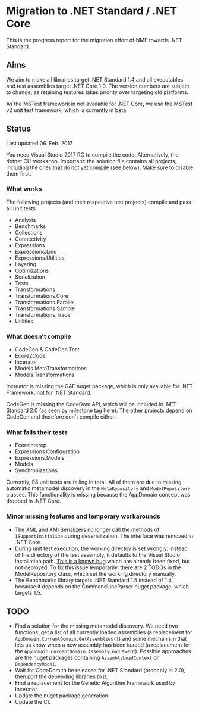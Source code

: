 # Migration to .NET Standard / .NET Core

This is the progress report for the migration effort of NMF towards .NET Standard.

## Aims

We aim to make all libraries target .NET Standard 1.4 and all executables and test assemblies target .NET Core 1.0. The version numbers are subject to change, as retaining features takes priority over targeting old platforms.

As the MSTest framework in not available for .NET Core, we use the MSTest v2 unit test framework, which is currently in beta.

## Status

Last updated 06. Feb. 2017

You need Visual Studio 2017 RC to compile the code. Alternatively, the dotnet CLI works too. Important: the solution file contains all projects, including the ones that do not yet compile (see below). Make sure to disable them first.

### What works

The following projects (and their respective test projects) compile and pass all unit tests:

* Analysis
* Benchmarks
* Collections
* Connectivity
* Expressions
* Expressions.Linq
* Expressions.Utilities
* Layering
* Optimizations
* Serialization
* Tests
* Transformations
* Transformations.Core
* Transformations.Parallel
* Transformations.Sample
* Transformations.Trace
* Utilities

### What doesn't compile

* CodeGen & CodeGen.Test
* Ecore2Code
* Incerator
* Models.MetaTransformations
* Models.Transformations

Increator is missing the GAF nuget package, which is only available for .NET Framework, not for .NET Standard.

CodeGen is missing the CodeDom API, which will be included in .NET Standard 2.0 (as seen by milestone tag [here](https://github.com/dotnet/corefx/issues?utf8=%E2%9C%93&q=label%3Aarea-System.CodeDom%20)). The other projects depend on CodeGen and therefore don't compile either.

### What fails their tests

* EcoreInterop
* Expressions.Configuration
* Expressions.Models
* Models
* Synchronizations

Currently, 98 unit tests are failing in total. All of them are due to missing automatic metamodel discovery in the `MetaRepository` and `ModelRepository` classes. This functionality is missing because the AppDomain concept was dropped in .NET Core.

### Minor missing features and temporary workarounds

* The XML and XMI Serializers no longer call the methods of `ISupportInitialize` during deserialization. The interface was removed in .NET Core.
* During unit test execution, the working directoy is set wrongly. Instead of the directory of the test assembly, it defaults to the Visual Studio installation path. [This is a known bug](https://github.com/Microsoft/vstest/issues/311) which has already been fixed, but not deployed. To fix this issue temporarily, there are 2 TODOs in the ModelRepository class, which set the working directory manually.
* The Benchmarks library targets .NET Standard 1.5 instead of 1.4, because it depends on the CommandLineParser nuget package, which targets 1.5.

## TODO

* Find a solution for the missing metamodel discovery. We need two functions: get a list of all currently loaded assemblies (a replacement for `AppDomain.CurrentDomain.GetAssemblies()`) and some mechanism that lets us know when a new assembly has been loaded (a replacement for the `AppDomain.CurrentDomain.AssemblyLoad` event). Possible approaches are the nuget packages containing `AssemblyLoadContext` or `DependencyModel`.
* Wait for CodeDom to be released for .NET Standard (probably in 2.0), then port the depending libraries to it.
* Find a replacement for the Genetic Algorithm Framework used by Incerator.
* Update the nuget package generation.
* Update the CI.
